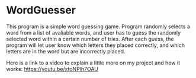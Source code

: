 # WordGuesser

This program is a simple word guessing game. Program randomly selects a word from a list of avaliable words, and user has to guess the randomly selected word within a certain number of tries. After each guess, the program will let user know which letters they placed correctly, and which letters are in the word but are incorrectly placed. 


Here is a link to a video to explain a little more on my project and how it works:
https://youtu.be/xtoNPlh7OAU

